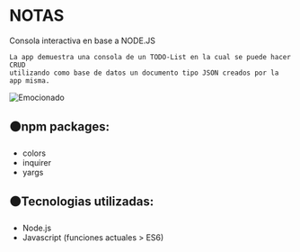 # NOTAS
Consola interactiva en base a NODE.JS

```
La app demuestra una consola de un TODO-List en la cual se puede hacer CRUD 
utilizando como base de datos un documento tipo JSON creados por la app misma. 
```

![Emocionado](https://media1.tenor.com/images/d7a3080844f737fd4ca5514318926728/tenor.gif)

## 🟠npm packages:

- colors
- inquirer
- yargs

## 🟠Tecnologias utilizadas:

- Node.js
- Javascript (funciones actuales > ES6)
